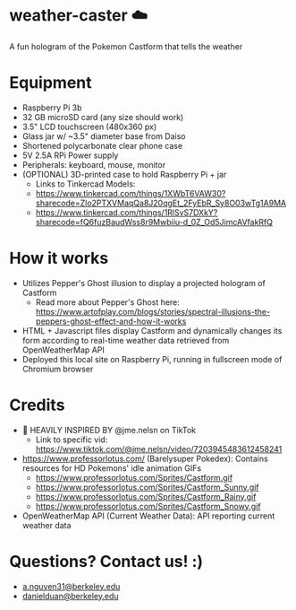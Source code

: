 # weather-caster ☁️
A fun hologram of the Pokemon Castform that tells the weather

# Equipment
- Raspberry Pi 3b
- 32 GB microSD card (any size should work)
- 3.5" LCD touchscreen (480x360 px)
- Glass jar w/ ~3.5" diameter base from Daiso
- Shortened polycarbonate clear phone case
- 5V 2.5A RPi Power supply
- Peripherals: keyboard, mouse, monitor
- (OPTIONAL) 3D-printed case to hold Raspberry Pi + jar
    * Links to Tinkercad Models:
    * https://www.tinkercad.com/things/1XWbT6VAW30?sharecode=Zlo2PTXVMaqQa8J20qgEt_2FyEbR_Sy8O03wTg1A9MA
    * https://www.tinkercad.com/things/1RlSvS7DXkY?sharecode=fQ6fuzBaudWss8r9Mwbiiu-d_0Z_Od5JimcAVfakRfQ

# How it works
- Utilizes Pepper's Ghost illusion to display a projected hologram of Castform
     * Read more about Pepper's Ghost here: https://www.artofplay.com/blogs/stories/spectral-illusions-the-peppers-ghost-effect-and-how-it-works
- HTML + Javascript files display Castform and dynamically changes its form according to real-time weather data retrieved from OpenWeatherMap API
- Deployed this local site on Raspberry Pi, running in fullscreen mode of Chromium browser


# Credits
- 📢 HEAVILY INSPIRED BY @jme.nelsn on TikTok
     * Link to specific vid: https://www.tiktok.com/@jme.nelsn/video/7203945483612458241 
- https://www.professorlotus.com/ (Barelysuper Pokedex): Contains resources for HD Pokemons' idle animation GIFs
    -  https://www.professorlotus.com/Sprites/Castform.gif
    -  https://www.professorlotus.com/Sprites/Castform_Sunny.gif
    -  https://www.professorlotus.com/Sprites/Castform_Rainy.gif
    -  https://www.professorlotus.com/Sprites/Castform_Snowy.gif
- OpenWeatherMap API (Current Weather Data): API reporting current weather data
 
# Questions? Contact us! :)
- a.nguyen31@berkeley.edu
- danielduan@berkeley.edu
